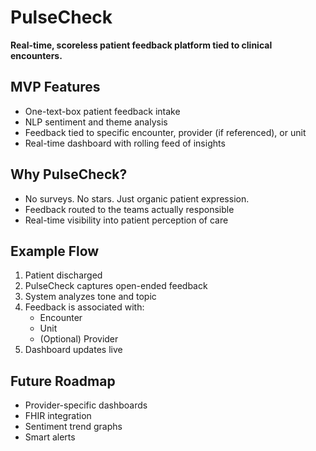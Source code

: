 # PulseCheck

**Real-time, scoreless patient feedback platform tied to clinical encounters.**

## MVP Features

- One-text-box patient feedback intake
- NLP sentiment and theme analysis
- Feedback tied to specific encounter, provider (if referenced), or unit
- Real-time dashboard with rolling feed of insights

## Why PulseCheck?

- No surveys. No stars. Just organic patient expression.
- Feedback routed to the teams actually responsible
- Real-time visibility into patient perception of care

## Example Flow

1. Patient discharged
2. PulseCheck captures open-ended feedback
3. System analyzes tone and topic
4. Feedback is associated with:
   - Encounter
   - Unit
   - (Optional) Provider
5. Dashboard updates live

## Future Roadmap

- Provider-specific dashboards
- FHIR integration
- Sentiment trend graphs
- Smart alerts
